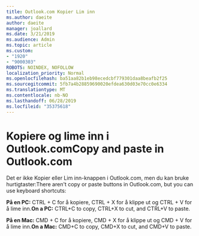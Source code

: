 ```yaml
---
title: Outlook.com Kopier Lim inn
ms.author: daeite
author: daeite
manager: joallard
ms.date: 3/21/2019
ms.audience: Admin
ms.topic: article
ms.custom:
- "1920"
- "9000303"
ROBOTS: NOINDEX, NOFOLLOW
localization_priority: Normal
ms.openlocfilehash: ba51aa82b1eb98ecedcbf779301daa8beafb2f25
ms.sourcegitcommit: 5fb7a4b28859690020efdea630d03e70cc0e6334
ms.translationtype: MT
ms.contentlocale: nb-NO
ms.lasthandoff: 06/28/2019
ms.locfileid: "35375618"
---
```

# <a name="copy-and-paste-in-outlookcom"></a><span data-ttu-id="f335d-102">Kopiere og lime inn i Outlook.com</span><span class="sxs-lookup"><span data-stu-id="f335d-102">Copy and paste in Outlook.com</span></span>

<span data-ttu-id="f335d-103">Det er ikke Kopier eller Lim inn-knappen i Outlook.com, men du kan bruke hurtigtaster:</span><span class="sxs-lookup"><span data-stu-id="f335d-103">There aren't copy or paste buttons in Outlook.com, but you can use keyboard shortcuts:</span></span>

<span data-ttu-id="f335d-104">**På en PC:** CTRL + C for å kopiere, CTRL + X for å klippe ut og CTRL + V for å lime inn.</span><span class="sxs-lookup"><span data-stu-id="f335d-104">**On a PC:** CTRL+C to copy, CTRL+X to cut, and CTRL+V to paste.</span></span>

<span data-ttu-id="f335d-105">**På en Mac:** CMD + C for å kopiere, CMD + X for å klippe ut og CMD + V for å lime inn.</span><span class="sxs-lookup"><span data-stu-id="f335d-105">**On a Mac:** CMD+C to copy, CMD+X to cut, and CMD+V to paste.</span></span>